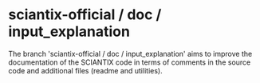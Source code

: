 # sciantix-official / doc / input_explanation
The branch 'sciantix-official / doc / input_explanation' aims to improve the documentation of the SCIANTIX code in terms of comments in the source code and additional files (readme and utilities).